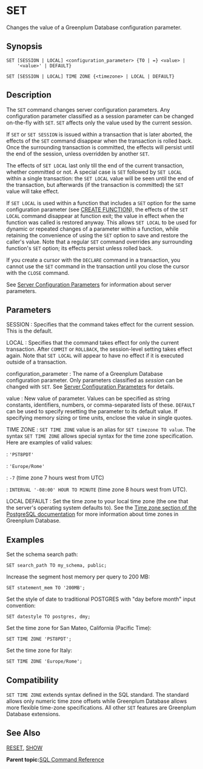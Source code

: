 # SET 

Changes the value of a Greenplum Database configuration parameter.

## Synopsis 

``` {#sql_command_synopsis}
SET [SESSION | LOCAL] <configuration_parameter> {TO | =} <value> | 
    '<value>' | DEFAULT}

SET [SESSION | LOCAL] TIME ZONE {<timezone> | LOCAL | DEFAULT}
```

## Description 

The `SET` command changes server configuration parameters. Any configuration parameter classified as a session parameter can be changed on-the-fly with `SET`. `SET` affects only the value used by the current session.

If `SET` or `SET SESSION` is issued within a transaction that is later aborted, the effects of the `SET` command disappear when the transaction is rolled back. Once the surrounding transaction is committed, the effects will persist until the end of the session, unless overridden by another `SET`.

The effects of `SET LOCAL` last only till the end of the current transaction, whether committed or not. A special case is `SET` followed by `SET LOCAL` within a single transaction: the `SET LOCAL` value will be seen until the end of the transaction, but afterwards \(if the transaction is committed\) the `SET` value will take effect.

If `SET LOCAL` is used within a function that includes a `SET` option for the same configuration parameter \(see [CREATE FUNCTION](CREATE_FUNCTION.html)\), the effects of the `SET LOCAL` command disappear at function exit; the value in effect when the function was called is restored anyway. This allows `SET LOCAL` to be used for dynamic or repeated changes of a parameter within a function, while retaining the convenience of using the `SET` option to save and restore the caller's value. Note that a regular `SET` command overrides any surrounding function's `SET` option; its effects persist unless rolled back.

If you create a cursor with the `DECLARE` command in a transaction, you cannot use the `SET` command in the transaction until you close the cursor with the `CLOSE` command.

See [Server Configuration Parameters](../config_params/guc_config.html) for information about server parameters.

## Parameters 

SESSION
:   Specifies that the command takes effect for the current session. This is the default.

LOCAL
:   Specifies that the command takes effect for only the current transaction. After `COMMIT` or `ROLLBACK`, the session-level setting takes effect again. Note that `SET LOCAL` will appear to have no effect if it is executed outside of a transaction.

configuration\_parameter
:   The name of a Greenplum Database configuration parameter. Only parameters classified as *session* can be changed with `SET`. See [Server Configuration Parameters](../config_params/guc_config.html) for details.

value
:   New value of parameter. Values can be specified as string constants, identifiers, numbers, or comma-separated lists of these. `DEFAULT` can be used to specify resetting the parameter to its default value. If specifying memory sizing or time units, enclose the value in single quotes.

TIME ZONE
:   `SET TIME ZONE` value is an alias for `SET timezone TO value`. The syntax `SET TIME ZONE` allows special syntax for the time zone specification. Here are examples of valid values:

:   `'PST8PDT'`

:   `'Europe/Rome'`

:   `-7` \(time zone 7 hours west from UTC\)

:   `INTERVAL '-08:00' HOUR TO MINUTE` \(time zone 8 hours west from UTC\).

LOCAL
DEFAULT
:   Set the time zone to your local time zone \(the one that the server's operating system defaults to\). See the [Time zone section of the PostgreSQL documentation](https://www.postgresql.org/docs/8.3/static/datatype-datetime.html#DATATYPE-TIMEZONES) for more information about time zones in Greenplum Database.

## Examples 

Set the schema search path:

```
SET search_path TO my_schema, public;
```

Increase the segment host memory per query to 200 MB:

```
SET statement_mem TO '200MB';
```

Set the style of date to traditional POSTGRES with "day before month" input convention:

```
SET datestyle TO postgres, dmy;
```

Set the time zone for San Mateo, California \(Pacific Time\):

```
SET TIME ZONE 'PST8PDT';
```

Set the time zone for Italy:

```
SET TIME ZONE 'Europe/Rome'; 
```

## Compatibility 

`SET TIME ZONE` extends syntax defined in the SQL standard. The standard allows only numeric time zone offsets while Greenplum Database allows more flexible time-zone specifications. All other `SET` features are Greenplum Database extensions.

## See Also 

[RESET](RESET.html), [SHOW](SHOW.html)

**Parent topic:**[SQL Command Reference](../sql_commands/sql_ref.html)

